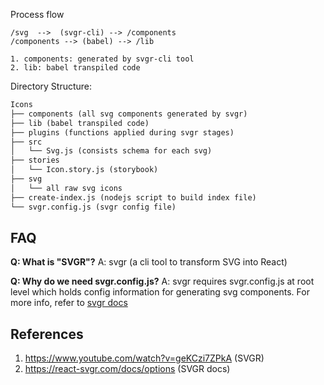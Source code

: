 Process flow

```
/svg  -->  (svgr-cli) --> /components
/components --> (babel) --> /lib

1. components: generated by svgr-cli tool
2. lib: babel transpiled code
```

Directory Structure:

```markdown
Icons
├── components (all svg components generated by svgr)
├── lib (babel transpiled code)
├── plugins (functions applied during svgr stages)
├── src
│   └── Svg.js (consists schema for each svg)
├── stories
│   └── Icon.story.js (storybook)
├── svg
│   └── all raw svg icons
├── create-index.js (nodejs script to build index file)
└── svgr.config.js (svgr config file)
```

## FAQ

**Q: What is "SVGR"?**
A: svgr (a cli tool to transform SVG into React)

**Q: Why do we need svgr.config.js?**
A: svgr requires svgr.config.js at root level which holds config information for generating svg components. For more info, refer to [svgr docs](https://react-svgr.com)

  
## References

1) https://www.youtube.com/watch?v=geKCzi7ZPkA (SVGR)
2) https://react-svgr.com/docs/options (SVGR docs)
